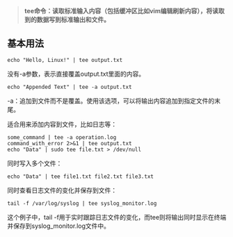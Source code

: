 > **tee命令：读取标准输入内容（包括缓冲区比如vim编辑刷新内容），将读取到的数据写到标准输出和文件。**

## 基本用法

```
echo "Hello, Linux!" | tee output.txt
```

没有-a参数，表示直接覆盖output.txt里面的内容。

```
echo "Appended Text" | tee -a output.txt
```

-a：追加到文件而不是覆盖。使用该选项，可以将输出内容追加到指定文件的末尾。

适合用来添加内容到文件，比如日志等：

```
some_command | tee -a operation.log
command_with_error 2>&1 | tee output.txt
echo "Data" | sudo tee file.txt > /dev/null
```


同时写入多个文件：

```
echo "Data" | tee file1.txt file2.txt file3.txt
```

同时查看日志文件的变化并保存到文件：

```
tail -f /var/log/syslog | tee syslog_monitor.log
```

这个例子中，tail -f用于实时跟踪日志文件的变化，而tee则将输出同时显示在终端并保存到syslog_monitor.log文件中。
